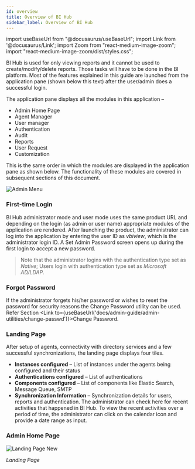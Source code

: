 ```yaml
---
id: overview
title: Overview of BI Hub
sidebar_label: Overview of BI Hub
---
```


import useBaseUrl from "@docusaurus/useBaseUrl";
import Link from '@docusaurus/Link';
import Zoom from "react-medium-image-zoom";
import "react-medium-image-zoom/dist/styles.css";

BI Hub is used for only viewing reports and it cannot be used to create/modify/delete reports. Those tasks will have to be done in the BI platform. Most of the features explained in this guide are launched from the application pane (shown below this text) after the user/admin does a successful login.

The application pane displays all the modules in this application – 

- <Link to={useBaseUrl('#admin-home-page')}>Admin Home Page</Link>
- <Link to={useBaseUrl('docs/admin-guide/admin-functions/integrate-bihub-platform-msad/edit-agent-instance')}>Agent Manager</Link>
- User manager
- Authentication
- Audit
- Reports
- User Request
- Customization

This is the same order in which the modules are displayed in the application pane as shown below. The functionality of these modules are covered in subsequent sections of this document.

<div style={{textAlign: 'center'}}>
  <Zoom>
<img alt="Admin Menu" src={useBaseUrl('/doc-images/admin-guide/overview/admin-menu.png')}/>
  </Zoom>
</div>

### First-time Login

BI Hub administrator mode and user mode uses the same product URL and depending on the 
login (as admin or user name) appropriate modules of the application are rendered. After launching the 
product, the administrator can log into the application by entering the user ID as *vbiview*, which is the administrator login ID. A Set Admin Password screen opens up during the first login to accept a new password.
>Note that the administrator logins with the authentication type set as *Native*; 
Users login with authentication type set as *Microsoft AD/LDAP*.

### Forgot Password

If the administrator forgets his/her password or wishes to reset the password for security reasons 
the Change Password utility can be used. Refer Section <Link to={useBaseUrl('docs/admin-guide/admin-utilities/change-passwd')}>Change Password</Link>. 

### Landing Page

After setup of agents, connectivity with directory services and a few successful synchronizations, the landing page displays four tiles.

- **Instances configured** – List of instances under the agents being configured and their status
- **Authentications configured** – List of authentications 
- **Components configured** – List of components like Elastic Search, Message Queue, SMTP
- **Synchronization Information** – Synchronization details for users, reports and authentication. The administrator can check here for recent activities that happened in BI Hub. To view the recent activities over a period of time, the administrator can click on the calendar icon and provide a date range as input.

### Admin Home Page

<div style={{textAlign: 'center'}}>
  <Zoom>
<img alt="Landing Page New" src={useBaseUrl('/doc-images/admin-guide/overview/landing-page-new.png')}/>
  </Zoom>
</div>

*Landing Page*